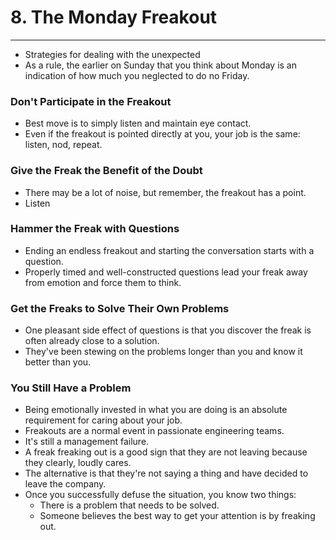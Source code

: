 # 8. The Monday Freakout
----

- Strategies for dealing with the unexpected
- As a rule, the earlier on Sunday that you think about Monday is an indication of how much you neglected to do no Friday.

### Don't Participate in the Freakout
- Best move is to simply listen and maintain eye contact.
- Even if the freakout is pointed directly at you, your job is the same: listen, nod, repeat.

### Give the Freak the Benefit of the Doubt
- There may be a lot of noise, but remember, the freakout has a point.
- Listen

### Hammer the Freak with Questions
- Ending an endless freakout and starting the conversation starts with a question.
- Properly timed and well-constructed questions lead your freak away from emotion and force them to think.

### Get the Freaks to Solve Their Own Problems
- One pleasant side effect of questions is that you discover the freak is often already close to a solution.
- They've been stewing on the problems longer than you and know it better than you.

### You Still Have a Problem
- Being emotionally invested in what you are doing is an absolute requirement for caring about your job.
- Freakouts are a normal event in passionate engineering teams.
- It's still a management failure.
- A freak freaking out is a good sign that they are not leaving because they clearly, loudly cares.
- The alternative is that they're not saying a thing and have decided to leave the company.
- Once you successfully defuse the situation, you know two things:
  - There is a problem that needs to be solved.
  - Someone believes the best way to get your attention is by freaking out.